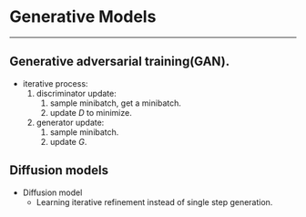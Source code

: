 # Generative Models
***

## Generative adversarial training(GAN).
- iterative process:
    1. discriminator update:
        1. sample minibatch, get a minibatch.
        2. update $D$ to minimize.
    2. generator update:
        1. sample minibatch.
        2. update $G$.

## Diffusion models
- Diffusion model
    - Learning iterative refinement instead of single step generation.